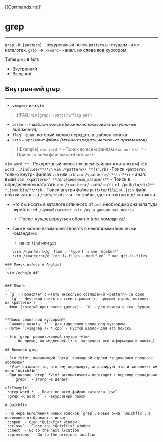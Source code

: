 [[Commands.md]]

# grep
---

`grep -R {pattern}` - рекурсивный поиск `pattern` в текущем ниже каталогах. 
`grep -R <cword>` - анал. но слова под курсором

Типы `grep` в *Vim*: 
- Внутренний
- Внешний

## Внутренний grep
---
- `vimgrep` или `vim`

>[!FAQ]
`vim[grep] /pattern/flag path`
- `pattern` - шаблон поиска *(можно использовать регулярные выражения)*
- `flag` - флаг, который можно передать в шаблон поиска
- `path` - аргумент файла *(можно передать несколько аргкментов)*

>[!Example]
`vim word *` - Поиск по всем файлам
`vim wor[dk] *` - Поиск по всем файлам `word` или `work`

`vim word **` - Рекурсивный поиск (по всем файлам и каталогам)
`vim word ../include/**/*.h`
`vim /<pattern>/ **{sh,rb}` -Поиск `<pattern>`, только внутри файлов `.sh` или `.rb`
`vim /<pattern>/ **sh **rb` - анал. выше
`vim /<pattern>/ **/определенный_каталог/**` - Поиск в определенном каталоге
`vim /<pattern>/ puth/to/file1 /puth/to/dir2** *.json bin/**/*sh` - Поиск <pattern> внутри файла `puth/to/file1` и `.json`-файл внутри каталога `/puth/to/dir2` и `.sh`-файла, где-то внутри `bin/` каталога.

- Что бы искать в каталоге отличного от `pwd`, необходимо сначала туда перейти
    `:cd /нужный/каталог`
    `:vim /ну а дальше как всегда`
    - После, *лучше* вернуться обратно *(при помощи `cd`)*

- Также можно взаимодействовать с некоторыми внешними командами:
    - на-р: `find` или `git`
    ```vim
    :vim /<pattern>/g `find . -type f -name 'docker*'
    :vim /<pattern>/g `git ls-files --modified` " man git-ls-files
```
### Поиск файлов в Arglist
---
`vim /echo/g ##`


### Флаги
--
- `g` - Позволяет считать несколько совпадений <pattern> за одно
- `fg` - Нечеткий поиск по всем строкам (на предмет строк, похожих на`<pattern>`) 
- Флаг (который идет после других) - `%` - для поиска в тек. буфере


**Поиск слова под курсором**
- Сначала нажать `*` - для выделения слова под кусрором
- Потом `:vimgrep // *.cpp` - Пустой шаблон для его поиска

- Это `grep` реализованный внутри *Vim*:
    - Он проще, но медленней (т.к. загружает всю информацию в память)

## Внешний grep
---
- Это *Vim*, вызывающий `grep` командной строки *в дочернем процессе оболочки*
- *Vim* вызывает то, что ему передадут, анализирует это и заполняет им окно `Quickfix` 
- При вызове `grep` *Vim* автоматически переходит к первому совпадению
    `grep!` - этого не делает!

>[!Example]
`:grep word *` - Поиск по всем файлам каталога `pwd`
`:grep -R Word *` - Рекурсивный поиск

# Quickfix
---
- По мере выполнения новых поисков `grep`, новые окна `Quickfix`, а последнее отображается внизу
`:copen` - Open *Quickfix* window
`:cclose` - Close the *Quickfix* window
`:cnext` - Go to the next location
`:cprevious` - Go to the previous location
